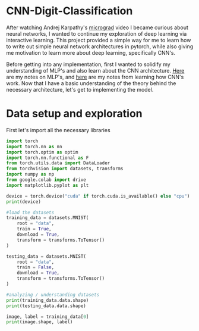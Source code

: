 # CNN-Digit-Classification
After watching Andrej Karpathy's [micrograd](https://www.youtube.com/watch?v=VMj-3S1tku0&t=435s) video I became curious about neural networks, I wanted to continue my exploration of deep learning via interactive learning. This project provided a simple way for me to learn how to write out simple neural network architectures in pytorch, while also giving me motivation to learn more about deep learning, specifically CNN's.

Before getting into any implementation, first I wanted to solidify my understanding of MLP's and also learn about the CNN architecture. [Here](https://docs.google.com/document/d/1QKHHfPdCDTgCw6Ko_slAYBEqdBgACYAhIxXS-kMe8M8/edit?usp=sharing) are my notes on MLP's, and [here](https://docs.google.com/document/d/1larZAdze_TzdZxS3wbQvTElkmNPsMFCemH9MevNQAuI/edit?usp=sharing) are my notes from learning how CNN's work. Now that I have a basic understanding of the theory behind the necessary architecture, let's get to implementing the model.

# Data setup and exploration
First let's import all the necessary libraries
```python
import torch
import torch.nn as nn
import torch.optim as optim
import torch.nn.functional as F
from torch.utils.data import DataLoader
from torchvision import datasets, transforms
import numpy as np
from google.colab import drive
import matplotlib.pyplot as plt

device = torch.device("cuda" if torch.cuda.is_available() else "cpu")
print(device)

#load the datasets
training_data = datasets.MNIST(
    root = "data",
    train = True,
    download = True,
    transform = transforms.ToTensor()
)

testing_data = datasets.MNIST(
    root = "data",
    train = False,
    download = True,
    transform = transforms.ToTensor()
)

#analyzing / understanding datasets
print(training_data.data.shape)
print(testing_data.data.shape)

image, label = training_data[0]
print(image.shape, label)
```

